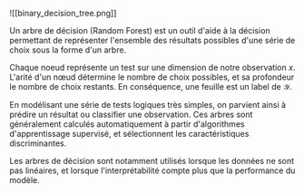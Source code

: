 

![[binary_decision_tree.png]]

Un arbre de décision (Random Forest) est un outil d'aide à la décision permettant de représenter l'ensemble des résultats possibles d'une série de choix sous la forme d'un arbre.

Chaque noeud représente un test sur une dimension de notre observation $x$. L'arité d'un nœud détermine le nombre de choix possibles, et sa profondeur le nombre de choix restants. En conséquence, une feuille est un label de $\mathcal{Y}$.

En modélisant une série de tests logiques très simples, on parvient ainsi à prédire un résultat ou classifier une observation. Ces arbres sont généralement calculés automatiquement à partir d'algorithmes d'apprentissage supervisé, et sélectionnent les caractéristiques discriminantes.

Les arbres de décision sont notamment utilisés lorsque les données ne sont pas linéaires, et lorsque l'interprétabilité compte plus que la performance du modèle.
